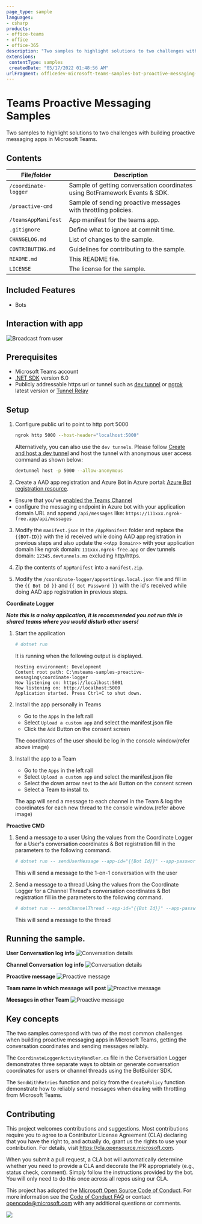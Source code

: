 ```yaml
---
page_type: sample
languages:
- csharp
products:
- office-teams
- office
- office-365
description: "Two samples to highlight solutions to two challenges with building proactive messaging apps in Microsoft Teams"
extensions:
 contentType: samples
 createdDate: "05/17/2022 01:48:56 AM"
urlFragment: officedev-microsoft-teams-samples-bot-proactive-messaging-csharp
---
```


# Teams Proactive Messaging Samples

<!-- 
Guidelines on README format: https://review.docs.microsoft.com/help/onboard/admin/samples/concepts/readme-template?branch=master

Guidance on onboarding samples to docs.microsoft.com/samples: https://review.docs.microsoft.com/help/onboard/admin/samples/process/onboarding?branch=master

Taxonomies for products and languages: https://review.docs.microsoft.com/new-hope/information-architecture/metadata/taxonomies?branch=master
-->

Two samples to highlight solutions to two challenges with building proactive messaging apps in Microsoft Teams. 

## Contents

| File/folder          | Description                                                                 |
|----------------------|-----------------------------------------------------------------------------|
| `/coordinate-logger` | Sample of getting conversation coordinates using BotFramework Events & SDK. |
| `/proactive-cmd`     | Sample of sending proactive messages with throttling policies.              |
| `/teamsAppManifest`  | App manifest for the teams app.                                             |
| `.gitignore`         | Define what to ignore at commit time.                                       |
| `CHANGELOG.md`       | List of changes to the sample.                                              |
| `CONTRIBUTING.md`    | Guidelines for contributing to the sample.                                  |
| `README.md`          | This README file.                                                           |
| `LICENSE`            | The license for the sample. 

## Included Features
* Bots

## Interaction with app

 ![Broadcast from user](coordinate-logger/Images/ProactivemessageGIF.gif)

## Prerequisites
- Microsoft Teams account
- [.NET SDK](https://dotnet.microsoft.com/download) version 6.0
- Publicly addressable https url or tunnel such as [dev tunnel](https://learn.microsoft.com/en-us/azure/developer/dev-tunnels/get-started?tabs=windows) or [ngrok](https://ngrok.com/) latest version or [Tunnel Relay](https://github.com/OfficeDev/microsoft-teams-tunnelrelay) 

## Setup
1. Configure public url to point to http port 5000

   ```bash
   ngrok http 5000 --host-header="localhost:5000"
   ```  

   Alternatively, you can also use the `dev tunnels`. Please follow [Create and host a dev tunnel](https://learn.microsoft.com/en-us/azure/developer/dev-tunnels/get-started?tabs=windows) and host the tunnel with anonymous user access command as shown below:

   ```bash
   devtunnel host -p 5000 --allow-anonymous
   ```

2. Create a AAD app registration and Azure Bot in Azure portal: [Azure Bot registration resource](https://docs.microsoft.com/en-us/azure/bot-service/bot-service-quickstart-registration).

- Ensure that you've [enabled the Teams Channel](https://docs.microsoft.com/en-us/azure/bot-service/channel-connect-teams?view=azure-bot-service-4.0)
- configure the messaging endpoint in Azure bot with your application domain URL and append `/api/messages` like: `https://111xxx.ngrok-free.app/api/messages`

3. Modify the `manifest.json` in the `/AppManifest` folder and replace the `{{BOT-ID}}` with the id received while doing AAD app registration in previous steps and also update the `<<App Domain>>` with your application domain like ngrok domain: `111xxx.ngrok-free.app` or dev tunnels domain: `12345.devtunnels.ms` excluding http/https.

4. Zip the contents of `AppManifest` into a `manifest.zip`.

5. Modify the `/coordinate-logger/appsettings.local.json` file and fill in the `{{ Bot Id }}` and `{{ Bot Password }}` with the id's received while doing AAD app registration in previous steps.


**Coordinate Logger**

***Note this is a noisy application, it is recommended you not run this in shared teams where you would disturb other users!***

1. Start the application

    ```bash
    # dotnet run
    ```
    It is running when the following output is displayed.
    ```
    Hosting environment: Development
    Content root path: C:\msteams-samples-proactive-messaging\coordinate-logger
    Now listening on: https://localhost:5001
    Now listening on: http://localhost:5000
    Application started. Press Ctrl+C to shut down.
    ```

2. Install the app personally in Teams
    - Go to the `Apps` in the left rail
    - Select `Upload a custom app` and select the manifest.json file
    - Click the `Add` Button on the consent screen

    The coordinates of the user should be log in the console window(refer above image)

3. Install the app to a Team
    - Go to the `Apps` in the left rail
    - Select `Upload a custom app` and select the manifest.json file
    - Select the down arrow next to the `Add` Button on the consent screen
    - Select a Team to install to. 

    The app will send a message to each channel in the Team & log the coordinates
    for each new thread to the console window.(refer above image)

**Proactive CMD**

1. Send a message to a user
    Using the values from the Coordinate Logger for a User's conversation coordinates & Bot registration fill in the parameters to the following command.

    ```bash
    # dotnet run -- sendUserMessage --app-id="{{Bot Id}}" --app-password="{{Bot Password}}" --service-url="{{ServiceUrl}}" --conversation-id="{{Conversation Id}}" --message="Send Message to a User"
    ```

    This will send a message to the 1-on-1 conversation with the user

2. Send a message to a thread
    Using the values from the Coordinate Logger for a Channel Thread's conversation coordinates & Bot registration fill in the parameters to the following command.

    ```bash
    # dotnet run -- sendChannelThread --app-id="{{Bot Id}}" --app-password="{{Bot Password}}" --service-url="{{ServiceUrl}}" --conversation-id="{{Conversation Id}}" --message="Send Message to a Thread"
    ```

    This will send a message to the thread
    
## Running the sample.

**User Conversation log info**
![Conversation details](coordinate-logger/Images/ConversationDetails.png)

**Channel Conversation log info**
![Conversation details](coordinate-logger/Images/ConversationDetails_Channel.png)

**Proactive message**
![Proactive message](coordinate-logger/Images/ProactiveMessage.png)

**Team name in which message will post**
![Proactive message](coordinate-logger/Images/TeamInfo.png)

**Meesages in other Team**
![Proactive message](coordinate-logger/Images/Teammessage.png)


## Key concepts

The two samples correspond with two of the most common challenges when building proactive messaging apps in Microsoft Teams, getting the conversation coordinates and sending messages reliably. 

The `CoordinateLoggerActivityHandler.cs` file in the Conversation Logger demonstrates three separate ways to obtain or generate conversation coordinates for users or channel threads using the BotBuilder SDK.

The `SendWithRetries` function and policy from the `CreatePolicy` function demonstrate how to reliably send messages when dealing with throttling from Microsoft Teams. 

## Contributing

This project welcomes contributions and suggestions.  Most contributions require you to agree to a
Contributor License Agreement (CLA) declaring that you have the right to, and actually do, grant us
the rights to use your contribution. For details, visit https://cla.opensource.microsoft.com.

When you submit a pull request, a CLA bot will automatically determine whether you need to provide
a CLA and decorate the PR appropriately (e.g., status check, comment). Simply follow the instructions
provided by the bot. You will only need to do this once across all repos using our CLA.

This project has adopted the [Microsoft Open Source Code of Conduct](https://opensource.microsoft.com/codeofconduct/).
For more information see the [Code of Conduct FAQ](https://opensource.microsoft.com/codeofconduct/faq/) or
contact [opencode@microsoft.com](mailto:opencode@microsoft.com) with any additional questions or comments.


<img src="https://pnptelemetry.azurewebsites.net/microsoft-teams-samples/samples/bot-proactive-messaging-csharp" />